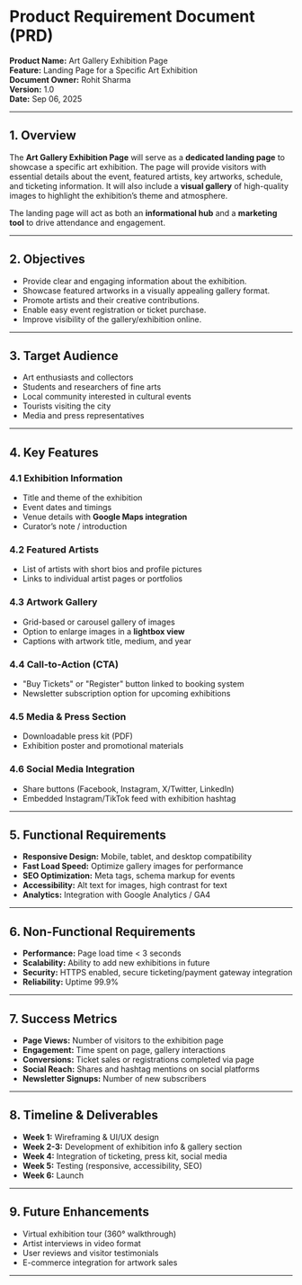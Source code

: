 # **Product Requirement Document (PRD)**

**Product Name:** Art Gallery Exhibition Page  
**Feature:** Landing Page for a Specific Art Exhibition  
**Document Owner:** Rohit Sharma  
**Version:** 1.0  
**Date:** Sep 06, 2025

---

## **1. Overview**

The **Art Gallery Exhibition Page** will serve as a **dedicated landing page** to showcase a specific art exhibition. The page will provide visitors with essential details about the event, featured artists, key artworks, schedule, and ticketing information. It will also include a **visual gallery** of high-quality images to highlight the exhibition’s theme and atmosphere.

The landing page will act as both an **informational hub** and a **marketing tool** to drive attendance and engagement.

---

## **2. Objectives**

* Provide clear and engaging information about the exhibition.
* Showcase featured artworks in a visually appealing gallery format.
* Promote artists and their creative contributions.
* Enable easy event registration or ticket purchase.
* Improve visibility of the gallery/exhibition online.

---

## **3. Target Audience**

* Art enthusiasts and collectors
* Students and researchers of fine arts
* Local community interested in cultural events
* Tourists visiting the city
* Media and press representatives

---

## **4. Key Features**

### **4.1 Exhibition Information**

* Title and theme of the exhibition
* Event dates and timings
* Venue details with **Google Maps integration**
* Curator’s note / introduction

### **4.2 Featured Artists**

* List of artists with short bios and profile pictures
* Links to individual artist pages or portfolios

### **4.3 Artwork Gallery**

* Grid-based or carousel gallery of images
* Option to enlarge images in a **lightbox view**
* Captions with artwork title, medium, and year

### **4.4 Call-to-Action (CTA)**

* "Buy Tickets" or "Register" button linked to booking system
* Newsletter subscription option for upcoming exhibitions

### **4.5 Media & Press Section**

* Downloadable press kit (PDF)
* Exhibition poster and promotional materials

### **4.6 Social Media Integration**

* Share buttons (Facebook, Instagram, X/Twitter, LinkedIn)
* Embedded Instagram/TikTok feed with exhibition hashtag

---

## **5. Functional Requirements**

* **Responsive Design:** Mobile, tablet, and desktop compatibility
* **Fast Load Speed:** Optimize gallery images for performance
* **SEO Optimization:** Meta tags, schema markup for events
* **Accessibility:** Alt text for images, high contrast for text
* **Analytics:** Integration with Google Analytics / GA4

---

## **6. Non-Functional Requirements**

* **Performance:** Page load time < 3 seconds
* **Scalability:** Ability to add new exhibitions in future
* **Security:** HTTPS enabled, secure ticketing/payment gateway integration
* **Reliability:** Uptime 99.9%

---

## **7. Success Metrics**

* **Page Views:** Number of visitors to the exhibition page
* **Engagement:** Time spent on page, gallery interactions
* **Conversions:** Ticket sales or registrations completed via page
* **Social Reach:** Shares and hashtag mentions on social platforms
* **Newsletter Signups:** Number of new subscribers

---

## **8. Timeline & Deliverables**

* **Week 1:** Wireframing & UI/UX design
* **Week 2-3:** Development of exhibition info & gallery section
* **Week 4:** Integration of ticketing, press kit, social media
* **Week 5:** Testing (responsive, accessibility, SEO)
* **Week 6:** Launch

---

## **9. Future Enhancements**

* Virtual exhibition tour (360° walkthrough)
* Artist interviews in video format
* User reviews and visitor testimonials
* E-commerce integration for artwork sales

---


